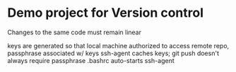 # Demo project for Version control
Changes to the same code must remain linear  

keys are generated so that local machine authorized to access remote repo, passphrase associated w/ keys
ssh-agent caches keys; git push doesn't always require passphrase
.bashrc auto-starts ssh-agent